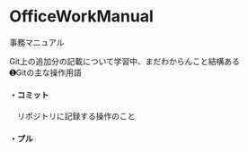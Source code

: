 # OfficeWorkManual
事務マニュアル

Git上の追加分の記載について学習中、まだわからんこと結構ある</br>
➊Gitの主な操作用語
#### ・コミット
　リポジトリに記録する操作のこと
#### ・プル
